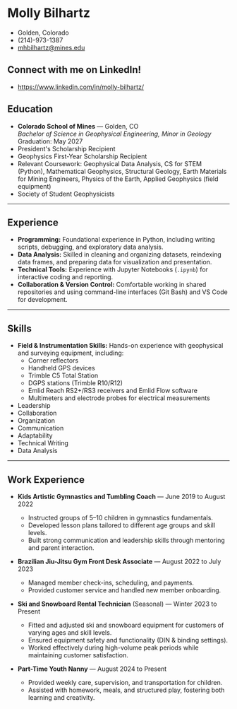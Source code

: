 # Molly Bilhartz
- Golden, Colorado
- (214)-973-1387
- mhbilhartz@mines.edu

## Connect with me on **LinkedIn!**
- https://www.linkedin.com/in/molly-bilhartz/ 
## Education
- **Colorado School of Mines** — Golden, CO  
  *Bachelor of Science in Geophysical Engineering, Minor in Geology*  
  Graduation: May 2027
- President's Scholarship Recipient
- Geophysics First-Year Scholarship Recipient
- Relevant Coursework: Geophysical Data Analysis, CS for STEM (Python), Mathematical Geophysics, Structural Geology, Earth Materials for Mining Engineers, Physics of the Earth, Applied Geophysics (field equipment)  
- Society of Student Geophysicists  

---

## Experience
- **Programming:** Foundational experience in Python, including writing scripts, debugging, and exploratory data analysis.  
- **Data Analysis:** Skilled in cleaning and organizing datasets, reindexing data frames, and preparing data for visualization and presentation.  
- **Technical Tools:** Experience with Jupyter Notebooks (`.ipynb`) for interactive coding and reporting.  
- **Collaboration & Version Control:** Comfortable working in shared repositories and using command-line interfaces (Git Bash) and VS Code for development.  

---

## Skills
- **Field & Instrumentation Skills:** Hands-on experience with geophysical and surveying equipment, including:  
  - Corner reflectors  
  - Handheld GPS devices  
  - Trimble C5 Total Station  
  - DGPS stations (Trimble R10/R12)  
  - Emlid Reach RS2+/RS3 receivers and Emlid Flow software  
  - Multimeters and electrode probes for electrical measurements  
- Leadership  
- Collaboration  
- Organization  
- Communication  
- Adaptability  
- Technical Writing  
- Data Analysis  

---

## Work Experience
- **Kids Artistic Gymnastics and Tumbling Coach** — June 2019 to August 2022  
  - Instructed groups of 5–10 children in gymnastics fundamentals.  
  - Developed lesson plans tailored to different age groups and skill levels.  
  - Built strong communication and leadership skills through mentoring and parent interaction.  

- **Brazilian Jiu-Jitsu Gym Front Desk Associate** — August 2022 to July 2023  
  - Managed member check-ins, scheduling, and payments.  
  - Provided customer service and handled new member onboarding.  

- **Ski and Snowboard Rental Technician** (Seasonal) — Winter 2023 to Present  
  - Fitted and adjusted ski and snowboard equipment for customers of varying ages and skill levels.  
  - Ensured equipment safety and functionality (DIN & binding settings).  
  - Worked effectively during high-volume peak periods while maintaining customer satisfaction.  

- **Part-Time Youth Nanny** — August 2024 to Present  
  - Provided weekly care, supervision, and transportation for children.  
  - Assisted with homework, meals, and structured play, fostering both learning and creativity.  

